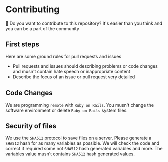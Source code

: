 # Contributing

:wave: Do you want to contribute to this repository? It's easier than you think and you can be a part of the community

## First steps

Here are some ground rules for pull requests and issues

* Pull requests and issues should describing problems or code changes and musn't contain hate speech or inappropriate content
* Describe the focus of an issue or pull request very detailed

## Code Changes

We are programming `remote` with `Ruby on Rails`. You musn't change the software environment or delete `Ruby on Rails` system files.

## Security of files

We use the `SHA512` protocol to save files on a server. Please generate a `SHA512` hash for as many variables as possible. We will check the code and correct if required some not `SHA512` hash generated variables and more. The variables value musn't contains `SHA512` hash generated values.
